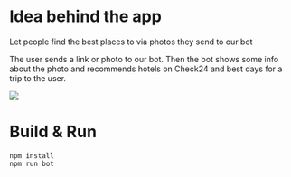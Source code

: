 # Idea behind the app
Let people find the best places to via photos they send to our bot

The user sends a link or photo to our bot. Then the bot shows some info about the photo and recommends hotels on Check24 and best days for a trip to the user.

![](https://pp.userapi.com/c840132/v840132463/471c7/ZykJZ07T02k.jpg)

# Build & Run
```
npm install
npm run bot
```
